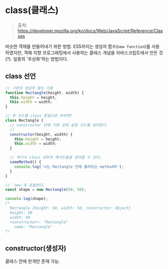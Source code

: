 # class(클래스)

> 출처: https://developer.mozilla.org/ko/docs/Web/JavaScript/Reference/Classes

비슷한 객체를 만들어내기 위한 방법. ES5까지는 생성자 함수(`new function`)를 사용하였지만, 객체 지향 프로그래밍에서 사용하는 클래스 개념을 자바스크립트에서 만든 것(?). 일종의 '추상화'하는 방법이다.

## class 선언
```javascript
// 기존의 생성자 함수 이용
function Rectangle(height, width) {
  this.height = height;
  this.width = width;
}
```

```javascript
// 위 코드를 class 문법으로 바꾸면?
class Rectangle {
  // constructor 안에 기본 상태 설정 코드를 넣어준다.
  // 
  constructor(height, width) {
    this.height = height;
    this.width = width;
  }

  // 여기서 class 내부의 메서드들을 정의할 수 있다.
  someMethod() {
    console.log('나는 Rectangle 안에 들어있는 method야');
  }
}

// `new`로 호출한다.
const shape = new Rectangle(50, 50);

console.log(shape);
/*
  Rectangle {height: 50, width: 50, constructor: Object}
  height: 50
  width: 50
  <constructor>: "Rectangle"
    name: "Rectangle"
*/
```

## constructor(생성자)
클래스 안에 한개만 존재 가능.